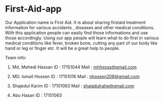 # First-Aid-app
Our Application name is First Aid.
It is about sharing firstaid treatment information for various accidents , diseases and other medical conditions.
With this application people can easily find those informations and use those accordingly.
Using our app people will learn what to do first in various medical conditions like fever, broken bone, cutting any part of our body like hand or leg or finger etc.
It will be a great help to people.

Team info:
1.	Md. Mehedi Hassan
ID : 17151044
Mail : mhhxoss@gmail.com

2.	MD. Ismail Hossen 
ID : 17151016
Mail : nhossen208@gmail.com

3.	Shajedul Karim
ID : 17151063
Mail : shajadulrahe@gmail.com

4.	Abu Hasan
ID : 17151063
